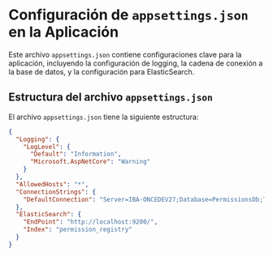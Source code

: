 # Configuración de `appsettings.json` en la Aplicación

Este archivo `appsettings.json` contiene configuraciones clave para la aplicación, incluyendo la configuración de logging, la cadena de conexión a la base de datos, y la configuración para ElasticSearch.

## Estructura del archivo `appsettings.json`

El archivo `appsettings.json` tiene la siguiente estructura:

```json
{
  "Logging": {
    "LogLevel": {
      "Default": "Information",
      "Microsoft.AspNetCore": "Warning"
    }
  },
  "AllowedHosts": "*",
  "ConnectionStrings": {
    "DefaultConnection": "Server=IBA-ONCEDEV27;Database=PermissionsDb;Trusted_Connection=True;Trust Server Certificate=true"
  },
  "ElasticSearch": {
    "EndPoint": "http://localhost:9200/",
    "Index": "permission_registry"
  }
}
